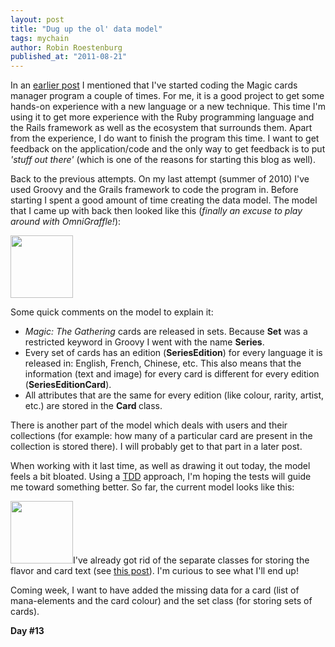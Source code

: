```yaml
---
layout: post
title: "Dug up the ol' data model"
tags: mychain
author: Robin Roestenburg
published_at: "2011-08-21"
---
```

<p>In an <a href="http://www.tamingthemindmonkey.com/65090142">earlier post</a> I mentioned that I've started coding the Magic cards manager program a couple of times. For me, it is a good project to get some hands-on experience with a new language or a new technique. This time I'm using it to get more experience with the Ruby programming language and the Rails framework as well as the ecosystem that surrounds them. Apart from the experience, I do want to finish the program this time. I want to get feedback on the application/code and the only way to get feedback is to put <em>'stuff out there'</em> (which is one of the reasons for starting this blog as well).</p>
<p>Back to the previous attempts. On my last attempt (summer of 2010) I've used Groovy and the Grails framework to code the program in. Before starting I spent a good amount of time creating the data model. The model that I came up with back then looked like this (<em>finally an excuse to play around with OmniGraffle!</em>):</p>
<p><img class="posterous_plugin_object posterous_plugin_object_image" src="http://getfile5.posterous.com/getfile/files.posterous.com/temp-2011-08-21/AfukfyiqluIxaaejxFuhFithqIjvsqgFhlDCAtdGkBpAHwwtsApwizsaGmiD/original_data_model.png.thumb100.png?content_part=tAGiFImCGsxjmuinIBBl" alt="" width="100" height="100" /></p>
<p>Some quick comments on the model to explain it:</p>
<ul>
<li><em>Magic: The Gathering</em> cards are released in sets. Because <strong>Set</strong> was a restricted keyword in Groovy I went with the name <strong>Series</strong>.</li>
<li>Every set of cards has an edition (<strong>SeriesEdition</strong>) for every language it is released in: English, French, Chinese, etc. This also means that the information (text and image) for every card is different for every edition (<strong>SeriesEditionCard</strong>).</li>
<li>All attributes that are the same for every edition (like colour, rarity, artist, etc.) are stored in the <strong>Card </strong>class.</li>
</ul>
<p>There is another part of the model which deals with users and their collections (for example: how many of a particular card are present in the collection is stored there). I will probably get to that part in a later post.</p>
<p>When working with it last time, as well as drawing it out today, the model feels a bit bloated. Using a <a href="http://www.agiledata.org/essays/tdd.html">TDD</a> approach, I'm hoping the tests will guide me toward something better. So far, the current model looks like this:</p>
<p><img class="posterous_plugin_object posterous_plugin_object_image" src="http://getfile3.posterous.com/getfile/files.posterous.com/temp-2011-08-21/yfdCxceEjFldviEpuuinCdshkxreesihgkmxkoznhFlbCjxyJbCtrzkadolh/current_datamodel.png.thumb100.png?content_part=osisuHEvkisnpmqHvBqu" alt="" width="100" height="100" />I've already got rid of the separate classes for storing the flavor and card text (see <a title="ActiveRecord: Persisting arrays using serialized attributes" href="http://www.tamingthemindmonkey.com/persisting-arrays-using-activerecords-seriali">this post</a>). I'm curious to see what I'll end up!</p>
<p>Coming week, I want to have added the missing data for a card (list of mana-elements and the card colour) and the set class (for storing sets of cards).</p>
<p><strong>Day #13</strong></p>

